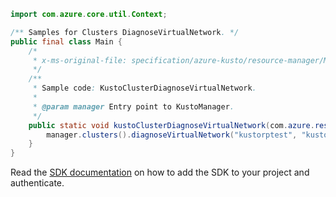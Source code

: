 ```java
import com.azure.core.util.Context;

/** Samples for Clusters DiagnoseVirtualNetwork. */
public final class Main {
    /*
     * x-ms-original-file: specification/azure-kusto/resource-manager/Microsoft.Kusto/stable/2021-08-27/examples/KustoClustersDiagnoseVirtualNetwork.json
     */
    /**
     * Sample code: KustoClusterDiagnoseVirtualNetwork.
     *
     * @param manager Entry point to KustoManager.
     */
    public static void kustoClusterDiagnoseVirtualNetwork(com.azure.resourcemanager.kusto.KustoManager manager) {
        manager.clusters().diagnoseVirtualNetwork("kustorptest", "kustoclusterrptest4", Context.NONE);
    }
}
```

Read the [SDK documentation](https://github.com/Azure/azure-sdk-for-java/blob/azure-resourcemanager-kusto_1.0.0-beta.3/sdk/kusto/azure-resourcemanager-kusto/README.md) on how to add the SDK to your project and authenticate.
